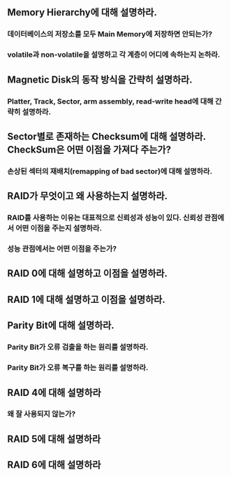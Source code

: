 ## Memory Hierarchy에 대해 설명하라.

###  데이터베이스의 저장소를 모두 Main Memory에 저장하면 안되는가?

### volatile과 non-volatile을 설명하고 각 계층이 어디에 속하는지 논하라.

## Magnetic Disk의 동작 방식을 간략히 설명하라.

### Platter, Track, Sector, arm assembly, read-write head에 대해 간략히 설명하라.

## Sector별로 존재하는 Checksum에 대해 설명하라. CheckSum은 어떤 이점을 가져다 주는가?

### 손상된 섹터의 재배치(remapping of bad sector)에 대해 설명하라.

## RAID가 무엇이고 왜 사용하는지 설명하라.
 
### RAID를 사용하는 이유는 대표적으로 신뢰성과 성능이 있다. 신뢰성 관점에서 어떤 이점을 주는지 설명하라.

### 성능 관점에서는 어떤 이점을 주는가?

## RAID 0에 대해 설명하고 이점을 설명하라.

## RAID 1에 대해 설명하고 이점을 설명하라.

## Parity Bit에 대해 설명하라.

### Parity Bit가 오류 검출을 하는 원리를 설명하라.

### Parity Bit가 오류 복구를 하는 원리를 설명하라.

## RAID 4에 대해 설명하라

### 왜 잘 사용되지 않는가?

## RAID 5에 대해 설명하라

## RAID 6에 대해 설명하라

